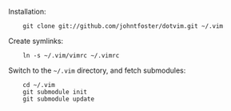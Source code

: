 Installation:

````
    git clone git://github.com/johntfoster/dotvim.git ~/.vim
````

Create symlinks:

````
    ln -s ~/.vim/vimrc ~/.vimrc
````

Switch to the `~/.vim` directory, and fetch submodules:

````
    cd ~/.vim
    git submodule init
    git submodule update
````

